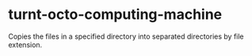 turnt-octo-computing-machine
============================

Copies the files in a specified directory into separated directories by file extension.
